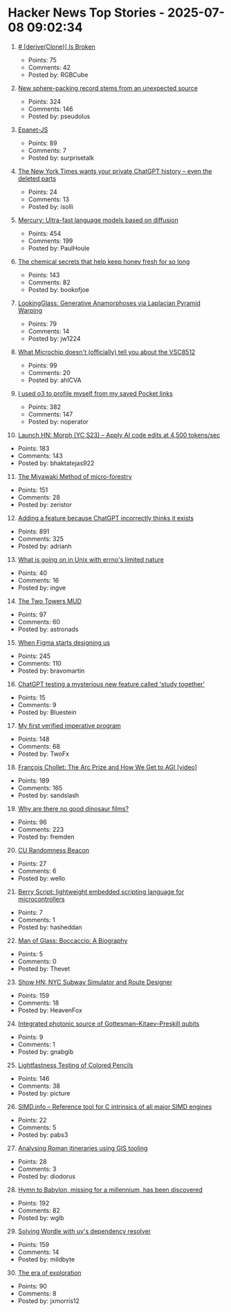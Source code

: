 # Hacker News Top Stories - 2025-07-08 09:02:34

1. [# [derive(Clone)] Is Broken](https://rgbcu.be/blog/derive-broken/)
   - Points: 75
   - Comments: 42
   - Posted by: RGBCube

2. [New sphere-packing record stems from an unexpected source](https://www.quantamagazine.org/new-sphere-packing-record-stems-from-an-unexpected-source-20250707/)
   - Points: 324
   - Comments: 146
   - Posted by: pseudolus

3. [Epanet-JS](https://macwright.com/2025/07/03/epanet-placemark)
   - Points: 89
   - Comments: 7
   - Posted by: surprisetalk

4. [The New York Times wants your private ChatGPT history – even the deleted parts](https://thehill.com/opinion/technology/5383530-chatgpt-users-privacy-collateral-damage/)
   - Points: 24
   - Comments: 13
   - Posted by: isolli

5. [Mercury: Ultra-fast language models based on diffusion](https://arxiv.org/abs/2506.17298)
   - Points: 454
   - Comments: 199
   - Posted by: PaulHoule

6. [The chemical secrets that help keep honey fresh for so long](https://www.bbc.com/future/article/20250701-the-chemical-secrets-that-help-keep-honey-fresh-for-so-long)
   - Points: 143
   - Comments: 82
   - Posted by: bookofjoe

7. [LookingGlass: Generative Anamorphoses via Laplacian Pyramid Warping](https://studios.disneyresearch.com/2025/06/09/lookingglass-generative-anamorphoses-via-laplacian-pyramid-warping/)
   - Points: 79
   - Comments: 14
   - Posted by: jw1224

8. [What Microchip doesn't (officially) tell you about the VSC8512](https://serd.es/2025/07/04/Switch-project-pt3.html)
   - Points: 99
   - Comments: 20
   - Posted by: ahlCVA

9. [I used o3 to profile myself from my saved Pocket links](https://noperator.dev/posts/o3-pocket-profile/)
   - Points: 382
   - Comments: 147
   - Posted by: noperator

10. [Launch HN: Morph (YC S23) – Apply AI code edits at 4,500 tokens/sec](undefined)
   - Points: 183
   - Comments: 143
   - Posted by: bhaktatejas922

11. [The Miyawaki Method of micro-forestry](https://www.futureecologies.net/listen/fe-6-5-the-method)
   - Points: 151
   - Comments: 28
   - Posted by: zeristor

12. [Adding a feature because ChatGPT incorrectly thinks it exists](https://www.holovaty.com/writing/chatgpt-fake-feature/)
   - Points: 891
   - Comments: 325
   - Posted by: adrianh

13. [What is going on in Unix with errno's limited nature](https://utcc.utoronto.ca/~cks/space/blog/unix/ErrnoWhySoLimited)
   - Points: 40
   - Comments: 16
   - Posted by: ingve

14. [The Two Towers MUD](https://t2tmud.org/)
   - Points: 97
   - Comments: 60
   - Posted by: astronads

15. [When Figma starts designing us](https://designsystems.international/ideas/when-figma-starts-designing-us/)
   - Points: 245
   - Comments: 110
   - Posted by: bravomartin

16. [ChatGPT testing a mysterious new feature called 'study together'](https://techcrunch.com/2025/07/07/chatgpt-is-testing-a-mysterious-new-feature-called-study-together/)
   - Points: 15
   - Comments: 9
   - Posted by: Bluestein

17. [My first verified imperative program](https://markushimmel.de/blog/my-first-verified-imperative-program/)
   - Points: 148
   - Comments: 68
   - Posted by: TwoFx

18. [François Chollet: The Arc Prize and How We Get to AGI [video]](https://www.youtube.com/watch?v=5QcCeSsNRks)
   - Points: 189
   - Comments: 165
   - Posted by: sandslash

19. [Why are there no good dinosaur films?](https://briannazigler.substack.com/p/why-are-there-no-good-dinosaur-films)
   - Points: 96
   - Comments: 223
   - Posted by: fremden

20. [CU Randomness Beacon](https://random.colorado.edu/)
   - Points: 27
   - Comments: 6
   - Posted by: wello

21. [Berry Script: lightweight embedded scripting language for microcontrollers](https://berry-lang.github.io/)
   - Points: 7
   - Comments: 1
   - Posted by: hasheddan

22. [Man of Glass: Boccaccio: A Biography](https://literaryreview.co.uk/man-of-glass)
   - Points: 5
   - Comments: 0
   - Posted by: Thevet

23. [Show HN: NYC Subway Simulator and Route Designer](https://buildmytransit.nyc)
   - Points: 159
   - Comments: 18
   - Posted by: HeavenFox

24. [Integrated photonic source of Gottesman–Kitaev–Preskill qubits](https://www.nature.com/articles/s41586-025-09044-5)
   - Points: 9
   - Comments: 1
   - Posted by: gnabgib

25. [Lightfastness Testing of Colored Pencils](https://sarahrenaeclark.com/lightfast-testing-pencils/)
   - Points: 146
   - Comments: 38
   - Posted by: picture

26. [SIMD.info – Reference tool for C intrinsics of all major SIMD engines](https://simd.info/)
   - Points: 22
   - Comments: 5
   - Posted by: pabs3

27. [Analysing Roman itineraries using GIS tooling](https://link.springer.com/article/10.1007/s12520-025-02175-w)
   - Points: 28
   - Comments: 3
   - Posted by: diodorus

28. [Hymn to Babylon, missing for a millennium, has been discovered](https://phys.org/news/2025-07-hymn-babylon-millennium.html)
   - Points: 192
   - Comments: 82
   - Posted by: wglb

29. [Solving Wordle with uv's dependency resolver](https://mildbyte.xyz/blog/solving-wordle-with-uv-dependency-resolver/)
   - Points: 159
   - Comments: 14
   - Posted by: mildbyte

30. [The era of exploration](https://yidingjiang.github.io/blog/post/exploration/)
   - Points: 90
   - Comments: 8
   - Posted by: jxmorris12

